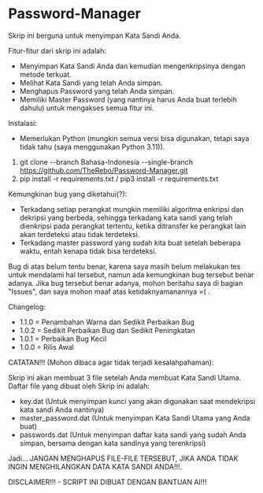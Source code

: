 # Password-Manager

Skrip ini berguna untuk menyimpan Kata Sandi Anda.

Fitur-fitur dari skrip ini adalah:

- Menyimpan Kata Sandi Anda dan kemudian mengenkripsinya dengan metode terkuat.
- Melihat Kata Sandi yang telah Anda simpan.
- Menghapus Password yang telah Anda simpan.
- Memiliki Master Password (yang nantinya harus Anda buat terlebih dahulu) untuk mengakses semua fitur ini.


Instalasi:

- Memerlukan Python (mungkin semua versi bisa digunakan, tetapi saya tidak tahu (saya menggunakan Python 3.11)).

1. git clone --branch Bahasa-Indonesia --single-branch https://github.com/TheRebo/Password-Manager.git
2. pip install -r requirements.txt / pip3 install -r requirements.txt


Kemungkinan bug yang diketahui(?):

- Terkadang setiap perangkat mungkin memiliki algoritma enkripsi dan dekripsi yang berbeda, sehingga terkadang kata sandi yang telah dienkripsi pada perangkat tertentu, ketika ditransfer ke perangkat lain akan terdeteksi atau tidak terdeteksi.
- Terkadang master password yang sudah kita buat setelah beberapa waktu, entah kenapa tidak bisa terdeteksi.

Bug di atas belum tentu benar, karena saya masih belum melakukan tes untuk mendalami hal tersebut, namun ada kemungkinan bug tersebut benar adanya. Jika bug tersebut benar adanya, mohon beritahu saya di bagian "Issues", dan saya mohon maaf atas ketidaknyamanannya =( .


Changelog:

- 1.1.0 = Penambahan Warna dan Sedikit Perbaikan Bug
- 1.0.2 = Sedikit Perbaikan Bug dan Sedikit Peningkatan
- 1.0.1 = Perbaikan Bug Kecil
- 1.0.0 = Rilis Awal


CATATAN!!! (Mohon dibaca agar tidak terjadi kesalahpahaman):

Skrip ini akan membuat 3 file setelah Anda membuat Kata Sandi Utama.
Daftar file yang dibuat oleh Skrip ini adalah:

- key.dat (Untuk menyimpan kunci yang akan digunakan saat mendekripsi kata sandi Anda nantinya)
- master_password.dat (Untuk menyimpan Kata Sandi Utama yang Anda buat)
- passwords.dat (Untuk menyimpan daftar kata sandi yang sudah Anda simpan, bersama dengan kata sandinya yang terenkripsi)

Jadi... JANGAN MENGHAPUS FILE-FILE TERSEBUT, JIKA ANDA TIDAK INGIN MENGHILANGKAN DATA KATA SANDI ANDA!!!.


DISCLAIMER!!! - SCRIPT INI DIBUAT DENGAN BANTUAN AI!!!
